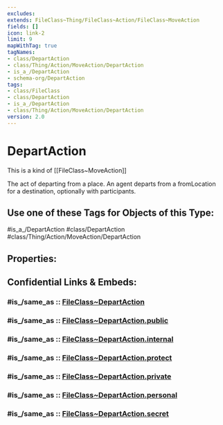 ```yaml
---
excludes: 
extends: FileClass~Thing/FileClass~Action/FileClass~MoveAction
fields: []
icon: link-2
limit: 9
mapWithTag: true
tagNames:
- class/DepartAction
- class/Thing/Action/MoveAction/DepartAction
- is_a_/DepartAction
- schema-org/DepartAction
tags:
- class/FileClass
- class/DepartAction
- is_a_/DepartAction
- class/Thing/Action/MoveAction/DepartAction
version: 2.0
---
```


# DepartAction
This is a kind of [[FileClass~MoveAction]]

The act of  departing from a place. An agent departs from a fromLocation for a destination, optionally with participants.


## Use one of these Tags for Objects of this Type:

#is_a_/DepartAction
#class/DepartAction
#class/Thing/Action/MoveAction/DepartAction

## Properties:


## Confidential Links & Embeds: 

### #is_/same_as :: [FileClass~DepartAction](/_Standards/fileClass/FileClass~Thing/FileClass~Action/FileClass~MoveAction/FileClass~DepartAction.md) 

### #is_/same_as :: [FileClass~DepartAction.public](/_public/fileClass/FileClass~Thing/FileClass~Action/FileClass~MoveAction/FileClass~DepartAction.public.md) 

### #is_/same_as :: [FileClass~DepartAction.internal](/_internal/fileClass/FileClass~Thing/FileClass~Action/FileClass~MoveAction/FileClass~DepartAction.internal.md) 

### #is_/same_as :: [FileClass~DepartAction.protect](/_protect/fileClass/FileClass~Thing/FileClass~Action/FileClass~MoveAction/FileClass~DepartAction.protect.md) 

### #is_/same_as :: [FileClass~DepartAction.private](/_private/fileClass/FileClass~Thing/FileClass~Action/FileClass~MoveAction/FileClass~DepartAction.private.md) 

### #is_/same_as :: [FileClass~DepartAction.personal](/_personal/fileClass/FileClass~Thing/FileClass~Action/FileClass~MoveAction/FileClass~DepartAction.personal.md) 

### #is_/same_as :: [FileClass~DepartAction.secret](/_secret/fileClass/FileClass~Thing/FileClass~Action/FileClass~MoveAction/FileClass~DepartAction.secret.md)

